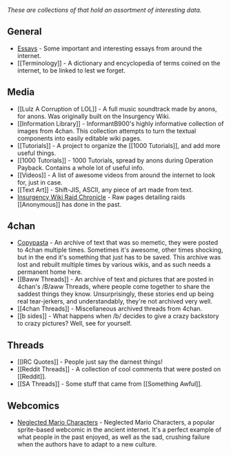 *These are collections of that hold an assortment of interesting data.*

## General

* [Essays](https://github.com/bibanon/bibanon/wiki/Essays) - Some important and interesting essays from around the internet.
* [[Terminology]] - A dictionary and encyclopedia of terms coined on the internet, to be linked to lest we forget.

## Media

* [[Lulz A Corruption of LOL]] - A full music soundtrack made by anons, for anons. Was originally built on the Insurgency Wiki.
* [[Information Library]] - InformantB900's highly informative collection of images from 4chan. This collection attempts to turn the textual components into easily editable wiki pages.
* [[Tutorials]] - A project to organize the [[1000 Tutorials]], and add more useful things.
* [[1000 Tutorials]] - 1000 Tutorials, spread by anons during Operation Payback. Contains a whole lot of useful info.
* [[Videos]] - A list of awesome videos from around the internet to look for, just in case.
* [[Text Art]] - Shift-JIS, ASCII, any piece of art made from text.
* [Insurgency Wiki Raid Chronicle](https://github.com/bibanon/Insurgency-Wiki/wiki/Operations) - Raw pages detailing raids [[Anonymous]] has done in the past.

## 4chan

* [Copypasta](https://github.com/bibanon/bibanon/wiki/Copypasta) - An archive of text that was so memetic, they were posted to 4chan multiple times. Sometimes it's awesome, other times shocking, but in the end it's something that just has to be saved. This archive was lost and rebuilt multiple times by various wikis, and as such needs a permanent home here.
* [[Baww Threads]] - An archive of text and pictures that are posted in 4chan's /B/aww Threads, where people come together to share the saddest things they know. Unsurprisingly, these stories end up being real tear-jerkers, and understandably, they're not archived very well.
* [[4chan Threads]] - Miscellaneous archived threads from 4chan.
* [[b sides]] - What happens when /b/ decides to give a crazy backstory to crazy pictures? Well, see for yourself.

## Threads

* [[IRC Quotes]] - People just say the darnest things!
* [[Reddit Threads]] - A collection of cool comments that were posted on [[Reddit]].
* [[SA Threads]] - Some stuff that came from [[Something Awful]].

## Webcomics

* [Neglected Mario Characters](http://github.com/bibanon/Neglected-Mario-Characters/wiki) - Neglected Mario Characters, a popular sprite-based webcomic in the ancient internet. It's a perfect example of what people in the past enjoyed, as well as the sad, crushing failure when the authors have to adapt to a new culture.
